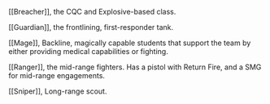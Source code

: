 [[Breacher]], the CQC and Explosive-based class.

[[Guardian]], the frontlining, first-responder tank.

[[Mage]], Backline, magically capable students that support the team by either providing medical capabilities or fighting.

[[Ranger]], the mid-range fighters. Has a pistol with Return Fire, and a SMG for mid-range engagements.

[[Sniper]], Long-range scout.